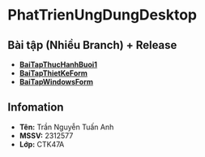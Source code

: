# PhatTrienUngDungDesktop
## Bài tập (Nhiều Branch) + Release
* [**BaiTapThucHanhBuoi1**](https://github.com/dopaemon/PhatTrienUngDungDesktop/tree/BaiThucHanhBuoi1)
* [**BaiTapThietKeForm**](https://github.com/dopaemon/PhatTrienUngDungDesktop/tree/BaiTapThietKeForm)
* [**BaiTapWindowsForm**](https://github.com/dopaemon/PhatTrienUngDungDesktop/tree/BaiTapWindowsForm)

## Infomation
* **Tên:** Trần Nguyễn Tuấn Anh
* **MSSV:** 2312577
* **Lớp:** CTK47A
